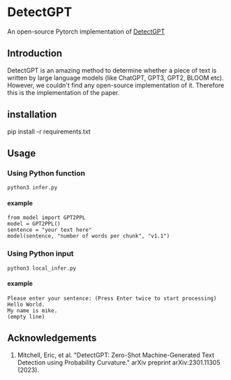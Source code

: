 # DetectGPT
An open-source Pytorch implementation of [DetectGPT](https://arxiv.org/pdf/2301.11305.pdf)

## Introduction
DetectGPT is an amazing method to determine whether a piece of text is written by large language models (like ChatGPT, GPT3, GPT2, BLOOM etc). However, we couldn't find any open-source implementation of it. Therefore this is the implementation of the paper.

## installation
pip install -r requirements.txt

## Usage
### Using Python function
```python3 infer.py```
#### example
```
from model import GPT2PPL
model = GPT2PPL()
sentence = "your text here"
model(sentence, "number of words per chunk", "v1.1")
```  
### Using Python input
```python3 local_infer.py```
#### example
```
Please enter your sentence: (Press Enter twice to start processing)
Hello World.
My name is mike.
(empty line)
```

## Acknowledgements
1. Mitchell, Eric, et al. "DetectGPT: Zero-Shot Machine-Generated Text Detection using Probability Curvature." arXiv preprint arXiv:2301.11305 (2023).



